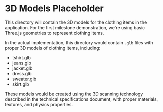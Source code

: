 # 3D Models Placeholder

This directory will contain the 3D models for the clothing items in the application. For the first milestone demonstration, we're using basic Three.js geometries to represent clothing items.

In the actual implementation, this directory would contain `.glb` files with proper 3D models of clothing items, including:

- tshirt.glb
- jeans.glb
- jacket.glb
- dress.glb
- sweater.glb
- skirt.glb

These models would be created using the 3D scanning technology described in the technical specifications document, with proper materials, textures, and physics properties.